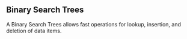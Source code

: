 ## Binary Search Trees

A Binary Search Trees allows fast operations for lookup, insertion, and deletion of data items.